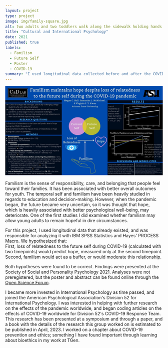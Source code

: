 ```yaml
---
layout: project
type: project
image: img/family-square.jpg
alt: two adults and two toddlers walk along the sidewalk holding hands
title: "Cultural and International Psychology"
date: 2021
published: true
labels:
  - Familism
  - Future Self
  - Poster
  - COVID-19
summary: "I used longitudinal data collected before and after the COVID-19 pandemic to examine the relationship between hope, the future self, and familism; realizing that I was interested in culture, I joined APA's Division 52 for International Psychology, and helped with research on the COVID-19 pandemic and how it was affecting certain populations and countries disproportionately."
---
```


<img class="img-fluid" src="../img/SPSP21.jpg" alt="poster with a black background and blue elements displaying overlapping circles between the current self and future self and a diagram with a line with an arrow pointing from loss of relatedness to hope, with familism pointing to the middle of the line">

Familism is the sense of responsibility, care, and belonging that people feel toward their families. It has been associated with better overall outcomes for youth. The temporal self and familism have been heavily studied in regards to education and decision-making. However, when the pandemic began, the future became very uncertain, so it was thought that hope, which is heavily associated with better psychological well-being, may deteriorate. One of the first studies I did examined whether familism may allow young adults to remain hopeful in dire circumstances.

For this project, I used longitudinal data that already existed, and was responsible for analyzing it with IBM SPSS Statistics and Hayes' PROCESS Macro. We hypothesized that:
<br>
First, loss of relatedness to the future self during COVID-19 (calculated with two timepoints) would predict hope, measured only at the second timepoint.
<br>
Second, familism would act as a buffer, or would moderate this relationship.

Both hypotheses were found to be correct. Findings were presented at the Society of Social and Personality Psychology 2021. Analyses were not preregistered, but the poster and abstract can be found online through the [Open Science Forum](https://osf.io/nytpu/).

I became more invested in International Psychology as time passed, and joined the American Psychological Association's Division 52 for International Psychology. I was interested in helping with further research on the effects of the pandemic worldwide, and began coding articles on the effects of COVID-19 worldwide for Division 52's COVID-19 Response Team. This research has been presented at a symposium and through a paper, and a book with the details of the research this group worked on is estimated to be published in April, 2023. I worked on a chapter about COVID-19 prevention and ethics; something I have found important through learning about bioethics in my work at TGen.
